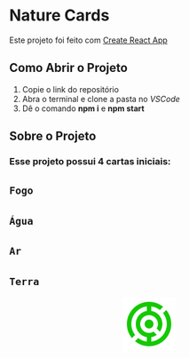 # Nature Cards

Este projeto foi feito com [Create React App](https://react.dev/learn)

## Como Abrir o Projeto

<ol>
<li>Copie o link do repositório</li>
<li>Abra o terminal e clone a pasta no <i>VSCode</i></li>
<li>Dê o comando <b>npm i</b> e <b>npm start</b></li>
</ol>

## Sobre o Projeto

### Esse projeto possui 4 cartas iniciais:

## `Fogo`
## `Água`
## `Ar`
## `Terra`

<div align="center">
<img alt="logo" src="./logo.png">
</div>
